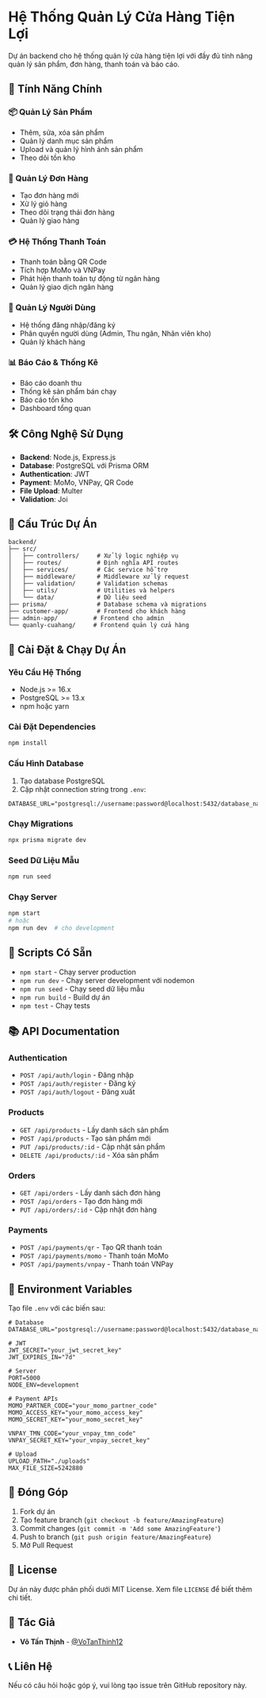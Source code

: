 # Hệ Thống Quản Lý Cửa Hàng Tiện Lợi

Dự án backend cho hệ thống quản lý cửa hàng tiện lợi với đầy đủ tính năng quản lý sản phẩm, đơn hàng, thanh toán và báo cáo.

## 🚀 Tính Năng Chính

### 📦 Quản Lý Sản Phẩm
- Thêm, sửa, xóa sản phẩm
- Quản lý danh mục sản phẩm
- Upload và quản lý hình ảnh sản phẩm
- Theo dõi tồn kho

### 🛒 Quản Lý Đơn Hàng
- Tạo đơn hàng mới
- Xử lý giỏ hàng
- Theo dõi trạng thái đơn hàng
- Quản lý giao hàng

### 💳 Hệ Thống Thanh Toán
- Thanh toán bằng QR Code
- Tích hợp MoMo và VNPay
- Phát hiện thanh toán tự động từ ngân hàng
- Quản lý giao dịch ngân hàng

### 👥 Quản Lý Người Dùng
- Hệ thống đăng nhập/đăng ký
- Phân quyền người dùng (Admin, Thu ngân, Nhân viên kho)
- Quản lý khách hàng

### 📊 Báo Cáo & Thống Kê
- Báo cáo doanh thu
- Thống kê sản phẩm bán chạy
- Báo cáo tồn kho
- Dashboard tổng quan

## 🛠️ Công Nghệ Sử Dụng

- **Backend**: Node.js, Express.js
- **Database**: PostgreSQL với Prisma ORM
- **Authentication**: JWT
- **Payment**: MoMo, VNPay, QR Code
- **File Upload**: Multer
- **Validation**: Joi

## 📁 Cấu Trúc Dự Án

```
backend/
├── src/
│   ├── controllers/     # Xử lý logic nghiệp vụ
│   ├── routes/          # Định nghĩa API routes
│   ├── services/        # Các service hỗ trợ
│   ├── middleware/      # Middleware xử lý request
│   ├── validation/      # Validation schemas
│   ├── utils/           # Utilities và helpers
│   └── data/            # Dữ liệu seed
├── prisma/              # Database schema và migrations
├── customer-app/        # Frontend cho khách hàng
├── admin-app/          # Frontend cho admin
└── quanly-cuahang/     # Frontend quản lý cửa hàng
```

## 🚀 Cài Đặt & Chạy Dự Án

### Yêu Cầu Hệ Thống
- Node.js >= 16.x
- PostgreSQL >= 13.x
- npm hoặc yarn

### Cài Đặt Dependencies
```bash
npm install
```

### Cấu Hình Database
1. Tạo database PostgreSQL
2. Cập nhật connection string trong `.env`:
```env
DATABASE_URL="postgresql://username:password@localhost:5432/database_name"
```

### Chạy Migrations
```bash
npx prisma migrate dev
```

### Seed Dữ Liệu Mẫu
```bash
npm run seed
```

### Chạy Server
```bash
npm start
# hoặc
npm run dev  # cho development
```

## 🔧 Scripts Có Sẵn

- `npm start` - Chạy server production
- `npm run dev` - Chạy server development với nodemon
- `npm run seed` - Chạy seed dữ liệu mẫu
- `npm run build` - Build dự án
- `npm test` - Chạy tests

## 📚 API Documentation

### Authentication
- `POST /api/auth/login` - Đăng nhập
- `POST /api/auth/register` - Đăng ký
- `POST /api/auth/logout` - Đăng xuất

### Products
- `GET /api/products` - Lấy danh sách sản phẩm
- `POST /api/products` - Tạo sản phẩm mới
- `PUT /api/products/:id` - Cập nhật sản phẩm
- `DELETE /api/products/:id` - Xóa sản phẩm

### Orders
- `GET /api/orders` - Lấy danh sách đơn hàng
- `POST /api/orders` - Tạo đơn hàng mới
- `PUT /api/orders/:id` - Cập nhật đơn hàng

### Payments
- `POST /api/payments/qr` - Tạo QR thanh toán
- `POST /api/payments/momo` - Thanh toán MoMo
- `POST /api/payments/vnpay` - Thanh toán VNPay

## 🔐 Environment Variables

Tạo file `.env` với các biến sau:

```env
# Database
DATABASE_URL="postgresql://username:password@localhost:5432/database_name"

# JWT
JWT_SECRET="your_jwt_secret_key"
JWT_EXPIRES_IN="7d"

# Server
PORT=5000
NODE_ENV=development

# Payment APIs
MOMO_PARTNER_CODE="your_momo_partner_code"
MOMO_ACCESS_KEY="your_momo_access_key"
MOMO_SECRET_KEY="your_momo_secret_key"

VNPAY_TMN_CODE="your_vnpay_tmn_code"
VNPAY_SECRET_KEY="your_vnpay_secret_key"

# Upload
UPLOAD_PATH="./uploads"
MAX_FILE_SIZE=5242880
```

## 🤝 Đóng Góp

1. Fork dự án
2. Tạo feature branch (`git checkout -b feature/AmazingFeature`)
3. Commit changes (`git commit -m 'Add some AmazingFeature'`)
4. Push to branch (`git push origin feature/AmazingFeature`)
5. Mở Pull Request

## 📄 License

Dự án này được phân phối dưới MIT License. Xem file `LICENSE` để biết thêm chi tiết.

## 👥 Tác Giả

- **Võ Tấn Thịnh** - [@VoTanThinh12](https://github.com/VoTanThinh12)

## 📞 Liên Hệ

Nếu có câu hỏi hoặc góp ý, vui lòng tạo issue trên GitHub repository này.


